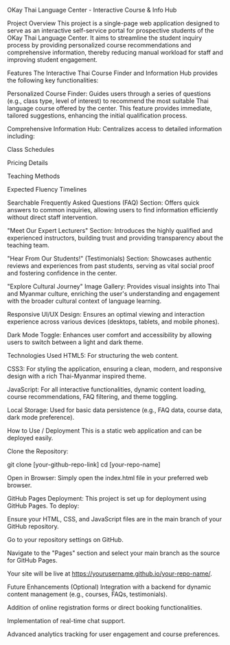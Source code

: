 OKay Thai Language Center - Interactive Course & Info Hub

Project Overview
This project is a single-page web application designed to serve as an interactive self-service portal for prospective students of the OKay Thai Language Center. It aims to streamline the student inquiry process by providing personalized course recommendations and comprehensive information, thereby reducing manual workload for staff and improving student engagement.

Features
The Interactive Thai Course Finder and Information Hub provides the following key functionalities:

Personalized Course Finder: Guides users through a series of questions (e.g., class type, level of interest) to recommend the most suitable Thai language course offered by the center. This feature provides immediate, tailored suggestions, enhancing the initial qualification process.

Comprehensive Information Hub: Centralizes access to detailed information including:

Class Schedules

Pricing Details

Teaching Methods

Expected Fluency Timelines

Searchable Frequently Asked Questions (FAQ) Section: Offers quick answers to common inquiries, allowing users to find information efficiently without direct staff intervention.

"Meet Our Expert Lecturers" Section: Introduces the highly qualified and experienced instructors, building trust and providing transparency about the teaching team.

"Hear From Our Students!" (Testimonials) Section: Showcases authentic reviews and experiences from past students, serving as vital social proof and fostering confidence in the center.

"Explore Cultural Journey" Image Gallery: Provides visual insights into Thai and Myanmar culture, enriching the user's understanding and engagement with the broader cultural context of language learning.

Responsive UI/UX Design: Ensures an optimal viewing and interaction experience across various devices (desktops, tablets, and mobile phones).

Dark Mode Toggle: Enhances user comfort and accessibility by allowing users to switch between a light and dark theme.

Technologies Used
HTML5: For structuring the web content.

CSS3: For styling the application, ensuring a clean, modern, and responsive design with a rich Thai-Myanmar inspired theme.

JavaScript: For all interactive functionalities, dynamic content loading, course recommendations, FAQ filtering, and theme toggling.

Local Storage: Used for basic data persistence (e.g., FAQ data, course data, dark mode preference).

How to Use / Deployment
This is a static web application and can be deployed easily.

Clone the Repository:

git clone [your-github-repo-link]
cd [your-repo-name]

Open in Browser:
Simply open the index.html file in your preferred web browser.

GitHub Pages Deployment:
This project is set up for deployment using GitHub Pages. To deploy:

Ensure your HTML, CSS, and JavaScript files are in the main branch of your GitHub repository.

Go to your repository settings on GitHub.

Navigate to the "Pages" section and select your main branch as the source for GitHub Pages.

Your site will be live at https://yourusername.github.io/your-repo-name/.

Future Enhancements (Optional)
Integration with a backend for dynamic content management (e.g., courses, FAQs, testimonials).

Addition of online registration forms or direct booking functionalities.

Implementation of real-time chat support.

Advanced analytics tracking for user engagement and course preferences.
